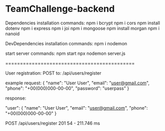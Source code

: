 # TeamChallenge-backend

Dependencies installation commands:
npm i bcrypt
npm i cors
npm install dotenv
npm i express
npm i joi
npm i mongoose
npm install morgan
npm i nanoid

DevDependencies installation commands:
npm i nodemon

start server commands:
npm start
npx nodemon server.js

============================================

User registration:
POST to: /api/users/register

example request:
{
"name": "User User",
"email": "user@gmail.com",
"phone": "+00(000)000-00-00",
"password": "userpass"
}

response:

"user": {
"name": "User User",
"email": "user@gmail.com",
"phone": "+00(000)000-00-00"
}

POST /api/users/register 201 54 - 211.746 ms
